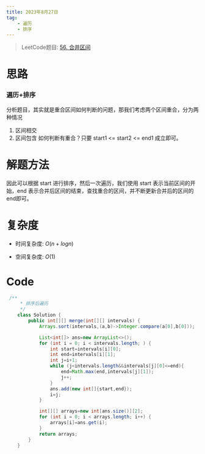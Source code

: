 ```yaml
---
title: 2023年8月27日
tag: 
    - 遍历
    - 排序
---
```


> LeetCode题目: [56. 合并区间](https://leetcode.cn/problems/merge-intervals/description/)


# 思路
### 遍历+排序
分析题目，其实就是重合区间如何判断的问题，那我们考虑两个区间重合，分为两种情况
1. 区间相交
2. 区间包含
如何判断有重合？只要 start1 <= start2 <= end1 成立即可。

# 解题方法
因此可以根据 start 进行排序，然后一次遍历，我们使用 start 表示当前区间的开始，end 表示合并后区间的结束，查找重合的区间，并不断更新合并后的区间的end即可。


# 复杂度

- 时间复杂度:  $O(n+logn)$

- 空间复杂度:  $O(1)$



# Code
```Java []
 /**
     * 排序后遍历
     */
    class Solution {
        public int[][] merge(int[][] intervals) {
            Arrays.sort(intervals,(a,b)->Integer.compare(a[0],b[0]));

            List<int[]> ans=new ArrayList<>();
            for (int i = 0; i < intervals.length; ) {
                int start=intervals[i][0];
                int end=intervals[i][1];
                int j=i+1;
                while (j<intervals.length&&intervals[j][0]<=end){
                    end=Math.max(end,intervals[j][1]);
                    j++;
                }
                ans.add(new int[]{start,end});
                i=j;
            }

            int[][] arrays=new int[ans.size()][2];
            for (int i = 0; i < arrays.length; i++) {
                arrays[i]=ans.get(i);
            }
            return arrays;
        }
    }
```

